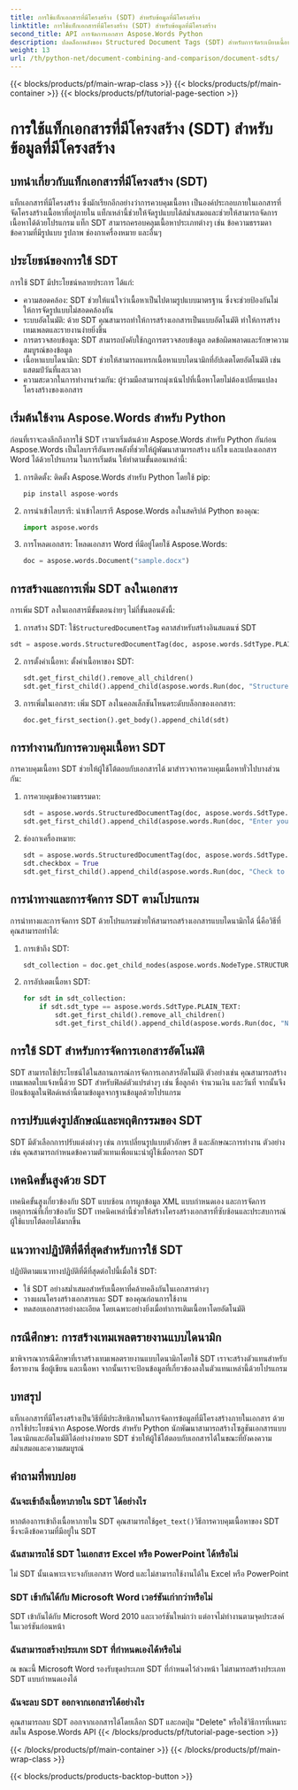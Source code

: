 ```yaml
---
title: การใช้แท็กเอกสารที่มีโครงสร้าง (SDT) สำหรับข้อมูลที่มีโครงสร้าง
linktitle: การใช้แท็กเอกสารที่มีโครงสร้าง (SDT) สำหรับข้อมูลที่มีโครงสร้าง
second_title: API การจัดการเอกสาร Aspose.Words Python
description: ปลดล็อกพลังของ Structured Document Tags (SDT) สำหรับการจัดระเบียบเนื้อหา เรียนรู้วิธีใช้ Aspose.Words สำหรับ Python เพื่อนำ SDT ไปใช้
weight: 13
url: /th/python-net/document-combining-and-comparison/document-sdts/
---
```


{{< blocks/products/pf/main-wrap-class >}}
{{< blocks/products/pf/main-container >}}
{{< blocks/products/pf/tutorial-page-section >}}

# การใช้แท็กเอกสารที่มีโครงสร้าง (SDT) สำหรับข้อมูลที่มีโครงสร้าง


## บทนำเกี่ยวกับแท็กเอกสารที่มีโครงสร้าง (SDT)

แท็กเอกสารที่มีโครงสร้าง ซึ่งมักเรียกอีกอย่างว่าการควบคุมเนื้อหา เป็นองค์ประกอบภายในเอกสารที่จัดโครงสร้างเนื้อหาที่อยู่ภายใน แท็กเหล่านี้ช่วยให้จัดรูปแบบได้สม่ำเสมอและช่วยให้สามารถจัดการเนื้อหาได้ด้วยโปรแกรม แท็ก SDT สามารถครอบคลุมเนื้อหาประเภทต่างๆ เช่น ข้อความธรรมดา ข้อความที่มีรูปแบบ รูปภาพ ช่องกาเครื่องหมาย และอื่นๆ

## ประโยชน์ของการใช้ SDT

การใช้ SDT มีประโยชน์หลายประการ ได้แก่:

- ความสอดคล้อง: SDT ช่วยให้แน่ใจว่าเนื้อหาเป็นไปตามรูปแบบมาตรฐาน ซึ่งจะช่วยป้องกันไม่ให้การจัดรูปแบบไม่สอดคล้องกัน
- ระบบอัตโนมัติ: ด้วย SDT คุณสามารถทำให้การสร้างเอกสารเป็นแบบอัตโนมัติ ทำให้การสร้างเทมเพลตและรายงานง่ายยิ่งขึ้น
- การตรวจสอบข้อมูล: SDT สามารถบังคับใช้กฎการตรวจสอบข้อมูล ลดข้อผิดพลาดและรักษาความสมบูรณ์ของข้อมูล
- เนื้อหาแบบไดนามิก: SDT ช่วยให้สามารถแทรกเนื้อหาแบบไดนามิกที่อัปเดตโดยอัตโนมัติ เช่น แสตมป์วันที่และเวลา
- ความสะดวกในการทำงานร่วมกัน: ผู้ร่วมมือสามารถมุ่งเน้นไปที่เนื้อหาโดยไม่ต้องเปลี่ยนแปลงโครงสร้างของเอกสาร

## เริ่มต้นใช้งาน Aspose.Words สำหรับ Python

ก่อนที่เราจะลงลึกถึงการใช้ SDT เรามาเริ่มต้นด้วย Aspose.Words สำหรับ Python กันก่อน Aspose.Words เป็นไลบรารีอันทรงพลังที่ช่วยให้ผู้พัฒนาสามารถสร้าง แก้ไข และแปลงเอกสาร Word ได้ด้วยโปรแกรม ในการเริ่มต้น ให้ทำตามขั้นตอนเหล่านี้:

1. การติดตั้ง: ติดตั้ง Aspose.Words สำหรับ Python โดยใช้ pip:
   
   ```python
   pip install aspose-words
   ```

2. การนำเข้าไลบรารี: นำเข้าไลบรารี Aspose.Words ลงในสคริปต์ Python ของคุณ:

   ```python
   import aspose.words
   ```

3. การโหลดเอกสาร: โหลดเอกสาร Word ที่มีอยู่โดยใช้ Aspose.Words:

   ```python
   doc = aspose.words.Document("sample.docx")
   ```

## การสร้างและการเพิ่ม SDT ลงในเอกสาร

การเพิ่ม SDT ลงในเอกสารมีขั้นตอนง่ายๆ ไม่กี่ขั้นตอนดังนี้:

1.  การสร้าง SDT: ใช้`StructuredDocumentTag` คลาสสำหรับสร้างอินสแตนซ์ SDT

   ```python
   sdt = aspose.words.StructuredDocumentTag(doc, aspose.words.SdtType.PLAIN_TEXT)
   ```

2. การตั้งค่าเนื้อหา: ตั้งค่าเนื้อหาของ SDT:

   ```python
   sdt.get_first_child().remove_all_children()
   sdt.get_first_child().append_child(aspose.words.Run(doc, "Structured Content"))
   ```

3. การเพิ่มในเอกสาร: เพิ่ม SDT ลงในคอลเล็กชันโหนดระดับบล็อกของเอกสาร:

   ```python
   doc.get_first_section().get_body().append_child(sdt)
   ```

## การทำงานกับการควบคุมเนื้อหา SDT

การควบคุมเนื้อหา SDT ช่วยให้ผู้ใช้โต้ตอบกับเอกสารได้ มาสำรวจการควบคุมเนื้อหาทั่วไปบางส่วนกัน:

1. การควบคุมข้อความธรรมดา:

   ```python
   sdt = aspose.words.StructuredDocumentTag(doc, aspose.words.SdtType.PLAIN_TEXT)
   sdt.get_first_child().append_child(aspose.words.Run(doc, "Enter your name: "))
   ```

2. ช่องกาเครื่องหมาย:

   ```python
   sdt = aspose.words.StructuredDocumentTag(doc, aspose.words.SdtType.CHECKBOX)
   sdt.checkbox = True
   sdt.get_first_child().append_child(aspose.words.Run(doc, "Check to agree: "))
   ```

## การนำทางและการจัดการ SDT ตามโปรแกรม

การนำทางและการจัดการ SDT ด้วยโปรแกรมช่วยให้สามารถสร้างเอกสารแบบไดนามิกได้ นี่คือวิธีที่คุณสามารถทำได้:

1. การเข้าถึง SDT:

   ```python
   sdt_collection = doc.get_child_nodes(aspose.words.NodeType.STRUCTURED_DOCUMENT_TAG, True)
   ```

2. การอัปเดตเนื้อหา SDT:

   ```python
   for sdt in sdt_collection:
       if sdt.sdt_type == aspose.words.SdtType.PLAIN_TEXT:
           sdt.get_first_child().remove_all_children()
           sdt.get_first_child().append_child(aspose.words.Run(doc, "New Content"))
   ```

## การใช้ SDT สำหรับการจัดการเอกสารอัตโนมัติ

SDT สามารถใช้ประโยชน์ได้ในสถานการณ์การจัดการเอกสารอัตโนมัติ ตัวอย่างเช่น คุณสามารถสร้างเทมเพลตใบแจ้งหนี้ด้วย SDT สำหรับฟิลด์ตัวแปรต่างๆ เช่น ชื่อลูกค้า จำนวนเงิน และวันที่ จากนั้นจึงป้อนข้อมูลในฟิลด์เหล่านี้ตามข้อมูลจากฐานข้อมูลด้วยโปรแกรม

## การปรับแต่งรูปลักษณ์และพฤติกรรมของ SDT

SDT มีตัวเลือกการปรับแต่งต่างๆ เช่น การเปลี่ยนรูปแบบตัวอักษร สี และลักษณะการทำงาน ตัวอย่างเช่น คุณสามารถกำหนดข้อความตัวแทนเพื่อแนะนำผู้ใช้เมื่อกรอก SDT

## เทคนิคขั้นสูงด้วย SDT

เทคนิคขั้นสูงเกี่ยวข้องกับ SDT แบบซ้อน การผูกข้อมูล XML แบบกำหนดเอง และการจัดการเหตุการณ์ที่เกี่ยวข้องกับ SDT เทคนิคเหล่านี้ช่วยให้สร้างโครงสร้างเอกสารที่ซับซ้อนและประสบการณ์ผู้ใช้แบบโต้ตอบได้มากขึ้น

## แนวทางปฏิบัติที่ดีที่สุดสำหรับการใช้ SDT

ปฏิบัติตามแนวทางปฏิบัติที่ดีที่สุดต่อไปนี้เมื่อใช้ SDT:

- ใช้ SDT อย่างสม่ำเสมอสำหรับเนื้อหาที่คล้ายคลึงกันในเอกสารต่างๆ
- วางแผนโครงสร้างเอกสารและ SDT ของคุณก่อนการใช้งาน
- ทดสอบเอกสารอย่างละเอียด โดยเฉพาะอย่างยิ่งเมื่อทำการเติมเนื้อหาโดยอัตโนมัติ

## กรณีศึกษา: การสร้างเทมเพลตรายงานแบบไดนามิก

มาพิจารณากรณีศึกษาที่เราสร้างเทมเพลตรายงานแบบไดนามิกโดยใช้ SDT เราจะสร้างตัวแทนสำหรับชื่อรายงาน ชื่อผู้เขียน และเนื้อหา จากนั้นเราจะป้อนข้อมูลที่เกี่ยวข้องลงในตัวแทนเหล่านี้ด้วยโปรแกรม

## บทสรุป

แท็กเอกสารที่มีโครงสร้างเป็นวิธีที่มีประสิทธิภาพในการจัดการข้อมูลที่มีโครงสร้างภายในเอกสาร ด้วยการใช้ประโยชน์จาก Aspose.Words สำหรับ Python นักพัฒนาสามารถสร้างโซลูชันเอกสารแบบไดนามิกและอัตโนมัติได้อย่างง่ายดาย SDT ช่วยให้ผู้ใช้โต้ตอบกับเอกสารได้ในขณะที่ยังคงความสม่ำเสมอและความสมบูรณ์

## คำถามที่พบบ่อย

### ฉันจะเข้าถึงเนื้อหาภายใน SDT ได้อย่างไร

 หากต้องการเข้าถึงเนื้อหาภายใน SDT คุณสามารถใช้`get_text()`วิธีการควบคุมเนื้อหาของ SDT ซึ่งจะดึงข้อความที่มีอยู่ใน SDT

### ฉันสามารถใช้ SDT ในเอกสาร Excel หรือ PowerPoint ได้หรือไม่

ไม่ SDT นั้นเฉพาะเจาะจงกับเอกสาร Word และไม่สามารถใช้งานได้ใน Excel หรือ PowerPoint

### SDT เข้ากันได้กับ Microsoft Word เวอร์ชันเก่ากว่าหรือไม่

SDT เข้ากันได้กับ Microsoft Word 2010 และเวอร์ชันใหม่กว่า แต่อาจไม่ทำงานตามจุดประสงค์ในเวอร์ชันก่อนหน้า

### ฉันสามารถสร้างประเภท SDT ที่กำหนดเองได้หรือไม่

ณ ขณะนี้ Microsoft Word รองรับชุดประเภท SDT ที่กำหนดไว้ล่วงหน้า ไม่สามารถสร้างประเภท SDT แบบกำหนดเองได้

### ฉันจะลบ SDT ออกจากเอกสารได้อย่างไร

คุณสามารถลบ SDT ออกจากเอกสารได้โดยเลือก SDT และกดปุ่ม "Delete" หรือใช้วิธีการที่เหมาะสมใน Aspose.Words API
{{< /blocks/products/pf/tutorial-page-section >}}

{{< /blocks/products/pf/main-container >}}
{{< /blocks/products/pf/main-wrap-class >}}

{{< blocks/products/products-backtop-button >}}

